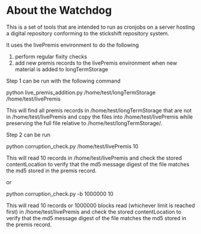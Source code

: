# About the Watchdog

This is a set of tools that are intended to run as cronjobs on a server hosting a digital repository conforming to the stickshift repository system. 

It uses the livePremis environment to do the following

1. perform regular fixity checks
2. add new premis records to the livePremis environment when new material is added to longTermStorage

Step 1 can be run with the following command

python live_premis_addition.py /home/test/longTermStorage /home/test/livePremis 

This will find all premis records in /home/test/longTermStorage that are not in /home/test/livePremis and copy the files into /home/test/livePremis while preserving the full file relative to /home/test/longTermStorage/. 


Step 2 can be run

python corruption_check.py /home/test/livePremis 10

This will read 10 records in /home/test/livePremis and check the stored contentLocation to verify that the md5 message digest of the file matches the md5 stored in the premis record.

or 

python corruption_check.py -b 1000000 10


This will read 10 records or 1000000 blocks read (whichever limit is reached first) in /home/test/livePremis and check the stored contentLocation to verify that the md5 message digest of the file matches the md5 stored in the premis record.

